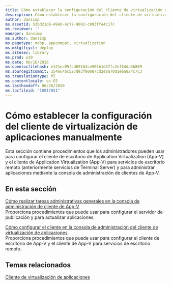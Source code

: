 ```yaml
---
title: Cómo establecer la configuración del cliente de virtualización de aplicaciones manualmente
description: Cómo establecer la configuración del cliente de virtualización de aplicaciones manualmente
author: dansimp
ms.assetid: 53bd21d8-49eb-4c77-9692-c093ffe4c17c
ms.reviewer: ''
manager: dansimp
ms.author: dansimp
ms.pagetype: mdop, appcompat, virtualization
ms.mktglfcycl: deploy
ms.sitesec: library
ms.prod: w10
ms.date: 06/16/2016
ms.openlocfilehash: e121ea95fcd69163ce905b1d57fc2ef64da5b869
ms.sourcegitcommit: 354664bc527d93f80687cd2eba70d1eea024c7c3
ms.translationtype: MT
ms.contentlocale: es-ES
ms.lasthandoff: 06/26/2020
ms.locfileid: "10817851"
---
```

# Cómo establecer la configuración del cliente de virtualización de aplicaciones manualmente


Esta sección contiene procedimientos que los administradores pueden usar para configurar el cliente de escritorio de Application Virtualization (App-V) y el cliente de Application Virtualization (App-V) para servicios de escritorio remoto (anteriormente servicios de Terminal Server) y para administrar aplicaciones mediante la consola de administración de clientes de App-V.

## En esta sección


<a href="" id="how-to-perform-general-administrative-tasks-in-the-app-v-client-management-console"></a>[Cómo realizar tareas administrativas generales en la consola de administración de cliente de App-V](how-to-perform-general-administrative-tasks-in-the-app-v-client-management-console.md)  
Proporciona procedimientos que puede usar para configurar el servidor de publicación y para actualizar aplicaciones.

<a href="" id="how-to-configure-the-client-in-the-application-virtualization-client-management-console"></a>[Cómo configurar el cliente en la consola de administración del cliente de virtualización de aplicaciones](how-to-configure-the-client-in-the-application-virtualization-client-management-console.md)  
Proporciona procedimientos que puede usar para configurar el cliente de escritorio de App-V y el cliente de App-V para servicios de escritorio remoto.

## Temas relacionados


[Cliente de virtualización de aplicaciones](application-virtualization-client.md)

 

 





